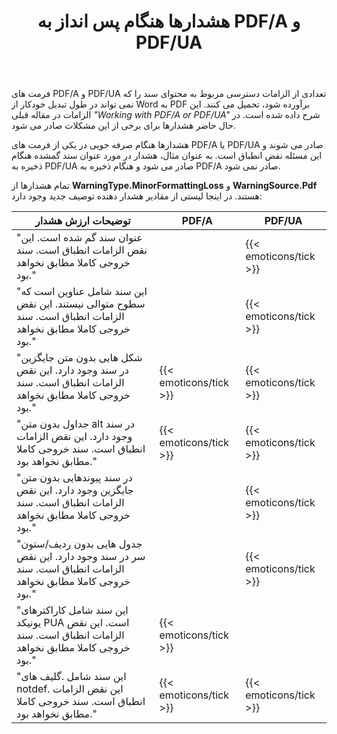﻿---
title: هشدارها هنگام پس انداز به PDF/A و PDF/UA
second_title: Aspose.Words برای C++
articleTitle: هشدارهای مربوط به دسترسی هنگام صرفه جویی در PDF/A و PDF/UA
linktitle: هشدارهای مربوط به دسترسی هنگام صرفه جویی در PDF/A و PDF/UA
description: "PDF/A و PDF/UA الزامات دسترسی مربوط به محتوای اسناد را تحمیل می کنند. وقتی به PDF/A یا PDF/UA در C++ ذخیره می شود و این مسئله نقض انطباق است، یک هشدار صادر می شود."
type: docs
weight: 39
url: /fa/cpp/warnings-when-saving-to-pdfa-and-pdfua/
---

فرمت های PDF/A و PDF/UA تعدادی از الزامات دسترسی مربوط به محتوای سند را که نمی تواند در طول تبدیل خودکار از Word به PDF برآورده شود، تحمیل می کنند. این الزامات در مقاله قبلی *"Working with PDF/A or PDF/UA"* شرح داده شده است. در حال حاضر هشدارها برای برخی از این مشکلات صادر می شود.

هشدارها هنگام صرفه جویی در یکی از فرمت های PDF/A یا PDF/UA صادر می شوند و این مسئله نقض انطباق است. به عنوان مثال، هشدار در مورد عنوان سند گمشده هنگام ذخیره به PDF/UA صادر می شود و هنگام ذخیره به PDF/A صادر نمی شود.

تمام هشدارها از **WarningType.MinorFormattingLoss** و **WarningSource.Pdf** هستند. در اینجا لیستی از مقادیر هشدار دهنده توصیف جدید وجود دارد:

| توضیحات ارزش هشدار | PDF/A | PDF/UA |
| ------------------------------------------------------------ | ---------------------- | ---------------------- |
| "عنوان سند گم شده است. این نقض الزامات انطباق است. سند خروجی کاملا مطابق نخواهد بود." |  | {{< emoticons/tick >}} |
| "این سند شامل عناوین است که سطوح متوالی نیستند. این نقض الزامات انطباق است. سند خروجی کاملا مطابق نخواهد بود." |  | {{< emoticons/tick >}} |
| "شکل هایی بدون متن جایگزین در سند وجود دارد. این نقض الزامات انطباق است. سند خروجی کاملا مطابق نخواهد بود." | {{< emoticons/tick >}} | {{< emoticons/tick >}} |
| "جداول بدون متن alt در سند وجود دارد. این نقض الزامات انطباق است. سند خروجی کاملا مطابق نخواهد بود." | {{< emoticons/tick >}} | {{< emoticons/tick >}} |
| "در سند پیوندهایی بدون متن جایگزین وجود دارد. این نقض الزامات انطباق است. سند خروجی کاملا مطابق نخواهد بود." |  | {{< emoticons/tick >}} |
| "جدول هایی بدون ردیف/ستون سر در سند وجود دارد. این نقض الزامات انطباق است. سند خروجی کاملا مطابق نخواهد بود." |  | {{< emoticons/tick >}} |
| "این سند شامل کاراکترهای یونیکد PUA است. این نقض الزامات انطباق است. سند خروجی کاملا مطابق نخواهد بود." | {{< emoticons/tick >}} |  |
| "این سند شامل .گلیف های notdef. این نقض الزامات انطباق است. سند خروجی کاملا مطابق نخواهد بود." | {{< emoticons/tick >}} | {{< emoticons/tick >}} |